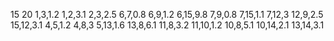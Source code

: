 15
20
1,3,1.2
1,2,3.1
2,3,2.5
6,7,0.8
6,9,1.2
6,15,9.8
7,9,0.8
7,15,1.1
7,12,3
12,9,2.5
15,12,3.1
4,5,1.2
4,8,3
5,13,1.6
13,8,6.1
11,8,3.2
11,10,1.2
10,8,5.1
10,14,2.1
13,14,3.1